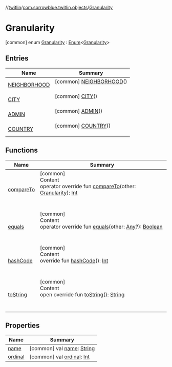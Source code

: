//[twitlin](../../index.md)/[com.sorrowblue.twitlin.objects](../index.md)/[Granularity](index.md)



# Granularity  
 [common] enum [Granularity](index.md) : [Enum](https://kotlinlang.org/api/latest/jvm/stdlib/kotlin/-enum/index.html)<[Granularity](index.md)>    


## Entries  
  
|  Name|  Summary| 
|---|---|
| <a name="com.sorrowblue.twitlin.objects/Granularity.NEIGHBORHOOD///PointingToDeclaration/"></a>[NEIGHBORHOOD](-n-e-i-g-h-b-o-r-h-o-o-d/index.md)| <a name="com.sorrowblue.twitlin.objects/Granularity.NEIGHBORHOOD///PointingToDeclaration/"></a> [common] [NEIGHBORHOOD](-n-e-i-g-h-b-o-r-h-o-o-d/index.md)()  <br>   <br>
| <a name="com.sorrowblue.twitlin.objects/Granularity.CITY///PointingToDeclaration/"></a>[CITY](-c-i-t-y/index.md)| <a name="com.sorrowblue.twitlin.objects/Granularity.CITY///PointingToDeclaration/"></a> [common] [CITY](-c-i-t-y/index.md)()  <br>   <br>
| <a name="com.sorrowblue.twitlin.objects/Granularity.ADMIN///PointingToDeclaration/"></a>[ADMIN](-a-d-m-i-n/index.md)| <a name="com.sorrowblue.twitlin.objects/Granularity.ADMIN///PointingToDeclaration/"></a> [common] [ADMIN](-a-d-m-i-n/index.md)()  <br>   <br>
| <a name="com.sorrowblue.twitlin.objects/Granularity.COUNTRY///PointingToDeclaration/"></a>[COUNTRY](-c-o-u-n-t-r-y/index.md)| <a name="com.sorrowblue.twitlin.objects/Granularity.COUNTRY///PointingToDeclaration/"></a> [common] [COUNTRY](-c-o-u-n-t-r-y/index.md)()  <br>   <br>


## Functions  
  
|  Name|  Summary| 
|---|---|
| <a name="kotlin/Enum/compareTo/#com.sorrowblue.twitlin.objects.Granularity/PointingToDeclaration/"></a>[compareTo](-c-o-u-n-t-r-y/index.md#%5Bkotlin%2FEnum%2FcompareTo%2F%23com.sorrowblue.twitlin.objects.Granularity%2FPointingToDeclaration%2F%5D%2FFunctions%2F1930806739)| <a name="kotlin/Enum/compareTo/#com.sorrowblue.twitlin.objects.Granularity/PointingToDeclaration/"></a>[common]  <br>Content  <br>operator override fun [compareTo](-c-o-u-n-t-r-y/index.md#%5Bkotlin%2FEnum%2FcompareTo%2F%23com.sorrowblue.twitlin.objects.Granularity%2FPointingToDeclaration%2F%5D%2FFunctions%2F1930806739)(other: [Granularity](index.md)): [Int](https://kotlinlang.org/api/latest/jvm/stdlib/kotlin/-int/index.html)  <br><br><br>
| <a name="kotlin/Enum/equals/#kotlin.Any?/PointingToDeclaration/"></a>[equals](../../com.sorrowblue.twitlin.v2.users/-users-api/-expansion/-p-i-n-n-e-d_-t-w-e-e-t_-i-d/index.md#%5Bkotlin%2FEnum%2Fequals%2F%23kotlin.Any%3F%2FPointingToDeclaration%2F%5D%2FFunctions%2F1930806739)| <a name="kotlin/Enum/equals/#kotlin.Any?/PointingToDeclaration/"></a>[common]  <br>Content  <br>operator override fun [equals](../../com.sorrowblue.twitlin.v2.users/-users-api/-expansion/-p-i-n-n-e-d_-t-w-e-e-t_-i-d/index.md#%5Bkotlin%2FEnum%2Fequals%2F%23kotlin.Any%3F%2FPointingToDeclaration%2F%5D%2FFunctions%2F1930806739)(other: [Any](https://kotlinlang.org/api/latest/jvm/stdlib/kotlin/-any/index.html)?): [Boolean](https://kotlinlang.org/api/latest/jvm/stdlib/kotlin/-boolean/index.html)  <br><br><br>
| <a name="kotlin/Enum/hashCode/#/PointingToDeclaration/"></a>[hashCode](../../com.sorrowblue.twitlin.v2.users/-users-api/-expansion/-p-i-n-n-e-d_-t-w-e-e-t_-i-d/index.md#%5Bkotlin%2FEnum%2FhashCode%2F%23%2FPointingToDeclaration%2F%5D%2FFunctions%2F1930806739)| <a name="kotlin/Enum/hashCode/#/PointingToDeclaration/"></a>[common]  <br>Content  <br>override fun [hashCode](../../com.sorrowblue.twitlin.v2.users/-users-api/-expansion/-p-i-n-n-e-d_-t-w-e-e-t_-i-d/index.md#%5Bkotlin%2FEnum%2FhashCode%2F%23%2FPointingToDeclaration%2F%5D%2FFunctions%2F1930806739)(): [Int](https://kotlinlang.org/api/latest/jvm/stdlib/kotlin/-int/index.html)  <br><br><br>
| <a name="kotlin/Enum/toString/#/PointingToDeclaration/"></a>[toString](../../com.sorrowblue.twitlin.v2.users/-users-api/-expansion/-p-i-n-n-e-d_-t-w-e-e-t_-i-d/index.md#%5Bkotlin%2FEnum%2FtoString%2F%23%2FPointingToDeclaration%2F%5D%2FFunctions%2F1930806739)| <a name="kotlin/Enum/toString/#/PointingToDeclaration/"></a>[common]  <br>Content  <br>open override fun [toString](../../com.sorrowblue.twitlin.v2.users/-users-api/-expansion/-p-i-n-n-e-d_-t-w-e-e-t_-i-d/index.md#%5Bkotlin%2FEnum%2FtoString%2F%23%2FPointingToDeclaration%2F%5D%2FFunctions%2F1930806739)(): [String](https://kotlinlang.org/api/latest/jvm/stdlib/kotlin/-string/index.html)  <br><br><br>


## Properties  
  
|  Name|  Summary| 
|---|---|
| <a name="com.sorrowblue.twitlin.objects/Granularity/name/#/PointingToDeclaration/"></a>[name](index.md#%5Bcom.sorrowblue.twitlin.objects%2FGranularity%2Fname%2F%23%2FPointingToDeclaration%2F%5D%2FProperties%2F1930806739)| <a name="com.sorrowblue.twitlin.objects/Granularity/name/#/PointingToDeclaration/"></a> [common] val [name](index.md#%5Bcom.sorrowblue.twitlin.objects%2FGranularity%2Fname%2F%23%2FPointingToDeclaration%2F%5D%2FProperties%2F1930806739): [String](https://kotlinlang.org/api/latest/jvm/stdlib/kotlin/-string/index.html)   <br>
| <a name="com.sorrowblue.twitlin.objects/Granularity/ordinal/#/PointingToDeclaration/"></a>[ordinal](index.md#%5Bcom.sorrowblue.twitlin.objects%2FGranularity%2Fordinal%2F%23%2FPointingToDeclaration%2F%5D%2FProperties%2F1930806739)| <a name="com.sorrowblue.twitlin.objects/Granularity/ordinal/#/PointingToDeclaration/"></a> [common] val [ordinal](index.md#%5Bcom.sorrowblue.twitlin.objects%2FGranularity%2Fordinal%2F%23%2FPointingToDeclaration%2F%5D%2FProperties%2F1930806739): [Int](https://kotlinlang.org/api/latest/jvm/stdlib/kotlin/-int/index.html)   <br>

